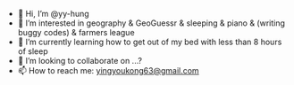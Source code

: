 - 👋 Hi, I’m @yy-hung
- 👀 I’m interested in geography & GeoGuessr & sleeping & piano & (writing buggy codes) & farmers league
- 🌱 I’m currently learning how to get out of my bed with less than 8 hours of sleep 
- 💞️ I’m looking to collaborate on ...?
- 📫 How to reach me: yingyoukong63@gmail.com

<!---
yy-hung/yy-hung is a ✨ special ✨ repository because its `README.md` (this file) appears on your GitHub profile.
You can click the Preview link to take a look at your changes.
--->
